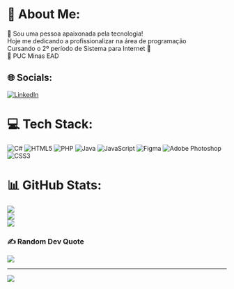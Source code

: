 # 💫 About Me:
💖 Sou uma pessoa apaixonada pela tecnologia!<br>Hoje me dedicando a profissionalizar na área de programação<br>Cursando o 2º período de Sistema para Internet 📖<br>🏫 PUC Minas EAD


## 🌐 Socials:
[![LinkedIn](https://img.shields.io/badge/LinkedIn-%230077B5.svg?logo=linkedin&logoColor=white)](https://linkedin.com/in/vanessacabelli) 

# 💻 Tech Stack:
![C#](https://img.shields.io/badge/c%23-%23239120.svg?style=for-the-badge&logo=c-sharp&logoColor=white) ![HTML5](https://img.shields.io/badge/html5-%23E34F26.svg?style=for-the-badge&logo=html5&logoColor=white) ![PHP](https://img.shields.io/badge/php-%23777BB4.svg?style=for-the-badge&logo=php&logoColor=white) ![Java](https://img.shields.io/badge/java-%23ED8B00.svg?style=for-the-badge&logo=java&logoColor=white) ![JavaScript](https://img.shields.io/badge/javascript-%23323330.svg?style=for-the-badge&logo=javascript&logoColor=%23F7DF1E) 	![Figma](https://img.shields.io/badge/figma-%23F24E1E.svg?style=for-the-badge&logo=figma&logoColor=white) ![Adobe Photoshop](https://img.shields.io/badge/adobephotoshop-%2331A8FF.svg?style=for-the-badge&logo=adobephotoshop&logoColor=white) ![CSS3](https://img.shields.io/badge/css3-%231572B6.svg?style=for-the-badge&logo=css3&logoColor=white)
# 📊 GitHub Stats:
![](https://github-readme-stats.vercel.app/api?username=VanessaCabelli&theme=dark&hide_border=false&include_all_commits=true&count_private=false)<br/>
![](https://github-readme-streak-stats.herokuapp.com/?user=VanessaCabelli&theme=dark&hide_border=false)<br/>
![](https://github-readme-stats.vercel.app/api/top-langs/?username=VanessaCabelli&theme=dark&hide_border=false&include_all_commits=true&count_private=false&layout=compact)

### ✍️ Random Dev Quote
![](https://quotes-github-readme.vercel.app/api?type=horizontal&theme=radical)

---
[![](https://visitcount.itsvg.in/api?id=VanessaCabelli&icon=2&color=11)](https://visitcount.itsvg.in)

<!-- Proudly created with GPRM ( https://gprm.itsvg.in ) -->
